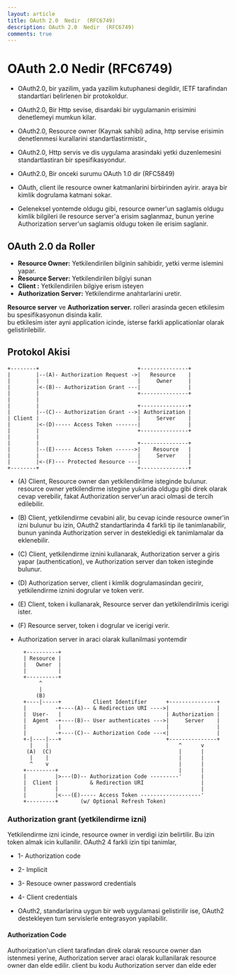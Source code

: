 ```yaml
---
layout: article
title: OAuth 2.0  Nedir  (RFC6749)
description: OAuth 2.0  Nedir  (RFC6749)
comments: true
---
```


# OAuth 2.0  Nedir  (RFC6749)
- OAuth2.0, bir yazilim, yada yazilim kutuphanesi degildir,  IETF tarafindan standartlari belirlenen bir protokoldur.
- OAuth2.0, Bir Http sevise, disardaki bir uygulamanin erisimini denetlemeyi mumkun kilar.
- OAuth2.0, Resource owner (Kaynak sahibi) adina, http servise erisimin denetlenmesi kurallarini standartlastirmistir.,
- OAuth2.0, Http servis ve  dis uygulama arasindaki yetki duzenlemesini standartlastiran bir spesifikasyondur.
- OAuth2.0, Bir onceki surumu OAuth 1.0 dir (RFC5849)

- OAuth, client ile resource owner katmanlarini birbirinden ayirir. araya bir kimlik dogrulama katmani sokar.
- Geleneksel yontemde oldugu gibi, resource owner'un saglamis oldugu kimlik bilgileri ile resource server'a erisim saglanmaz, bunun yerine Authorization server'un saglamis oldugu token ile erisim saglanir.
## OAuth 2.0 da Roller

* **Resource Owner:** Yetkilendirilen bilginin sahibidir, yetki verme islemini yapar.
* **Resource Server:** Yetkilendirilen bilgiyi sunan  
* **Client :** Yetkilendirilen bilgiye erism isteyen  
* **Authorization Server:** Yetkilendirme anahtarlarini uretir.

**Resource server** ve **Authorization server.** rolleri arasinda gecen etkilesim bu spesifikasyonun disinda kalir.  
bu etkilesim ister ayni application icinde, isterse farkli applicationlar olarak gelistirilebilir.

## Protokol Akisi
```
+--------+                               +---------------+
|        |--(A)- Authorization Request ->|   Resource    |
|        |                               |     Owner     |
|        |<-(B)-- Authorization Grant ---|               |
|        |                               +---------------+
|        |
|        |                               +---------------+
|        |--(C)-- Authorization Grant -->| Authorization |
| Client |                               |     Server    |
|        |<-(D)----- Access Token -------|               |
|        |                               +---------------+
|        |
|        |                               +---------------+
|        |--(E)----- Access Token ------>|    Resource   |
|        |                               |     Server    |
|        |<-(F)--- Protected Resource ---|               |
+--------+                               +---------------+
```

- (A) Client, Resource owner dan yetkilendirilme isteginde bulunur.
  resource owner yetkilendirme istegine yukarida oldugu gibi direk olarak cevap verebilir,
  fakat Authorization server'un araci olmasi de tercih edilebilir.

- (B) Client, yetkilendirme cevabini alir, bu cevap icinde resource owner'in izni bulunur
  bu izin, OAuth2 standartlarinda 4 farkli tip ile tanimlanabilir, bunun yaninda Authorization server
  in destekledigi ek tanimlamalar da eklenebilir.
- (C) Client, yetkilendirme iznini kullanarak, Authorization server a giris yapar (authentication), ve Authorization server dan token isteginde bulunur.
- (D) Authorization server, client i kimlik dogrulamasindan gecirir, yetkilendirme iznini dogrular ve token verir.
- (E) Client, token i kullanarak, Resource server dan yetkilendirilmis icerigi ister.
- (F) Resource server, token i dogrular ve icerigi verir.

- Authorization server in araci olarak kullanilmasi yontemdir
```
     +----------+
     | Resource |
     |   Owner  |
     |          |
     +----------+
          ^
          |
         (B)
     +----|-----+          Client Identifier      +---------------+
     |         -+----(A)-- & Redirection URI ---->|               |
     |  User-   |                                 | Authorization |
     |  Agent  -+----(B)-- User authenticates --->|     Server    |
     |          |                                 |               |
     |         -+----(C)-- Authorization Code ---<|               |
     +-|----|---+                                 +---------------+
       |    |                                         ^      v
      (A)  (C)                                        |      |
       |    |                                         |      |
       ^    v                                         |      |
     +---------+                                      |      |
     |         |>---(D)-- Authorization Code ---------'      |
     |  Client |          & Redirection URI                  |
     |         |                                             |
     |         |<---(E)----- Access Token -------------------'
     +---------+       (w/ Optional Refresh Token)
```


### Authorization grant (yetkilendirme izni)
Yetkilendirme izni icinde, resource owner in verdigi izin belirtilir. Bu izin token almak icin kullanilir.
OAuth2 4 farkli izin tipi tanimlar,
- 1- Authorization  code
- 2- Implicit
- 3- Resouce owner password credentials
- 4- Client credentials

- OAuth2,  standarlarina uygun bir web uygulamasi gelistirilir ise, OAuth2 destekleyen tum servislerle entegrasyon yapilabilir.

#### Authorization Code
Authorization'un client tarafindan direk olarak resource owner dan istenmesi yerine,
Authorization server araci olarak kullanilarak resource owner dan elde edilir.
client bu kodu Authorization server dan elde eder
